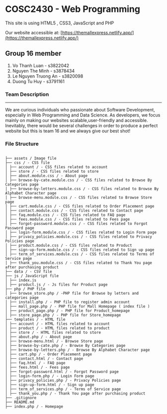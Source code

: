 
# COSC2430 - Web Programming

This site is using HTML5 , CSS3, JavaScript and PHP

Our website accessible at: [https://themallexpress.netlify.app/](https://themallexpress.netlify.app/)

## Group 16 member

1. Vo Thanh Luan - s3822042
2. Nguyen The Minh - s3878434
3. Le Nguyen Truong An - s3820098
4. Duong Tu Huy - s3791161

### Team Description

------

We are curious individuals who passionate about Software
Development, especially in Web Programming and Data Science. As developers, we focus mainly on making our websites scalable,user-friendly and accessible. Inevitably, there would be several challenges in order to produce a perfect website but this is team 16 and we always give our best shot!

### File Structure

```

├── assets / Image file
├── css / - CSS file
│ ├── account / - CSS files related to account
│ ├── store / - CSS files related to store
│ ├── about.module.css / - About page
│ ├── browse-by-cate.module.css / - CSS files related to Browse By Categories page
│ ├── browse-by-letters.module.css / - CSS files related to Browse By Alphabet Character page
│ ├── browse-menu.module.css / - CSS files related to Browse Store page
│ ├── cart.module.css / - CSS files related to Order Placement page
│ ├── contact.module.css / - CSS files related to Contact page 
│ ├── faq.module.css / - CSS files related to FAQ page
│ ├── fees.module.css / - CSS files related to Fees page
│ ├── forgot-password.module.css / - CSS files related to Forgot Password page
│ ├── login-form.module.css / - CSS files related to Login Form page
│ ├── privacy_policies.module.css / - CSS files related to Privacy Policies page
│ ├── product.module.css / - CSS files related to Product
│ ├── sign-up-form.module.css / - CSS files related to Sign up page
│ ├── term_of_services.module.css / - CSS files related to Terms of Service page
│ ├── thank_you.module.css / - CSS files related to Thank You page after purchasing product
├── data / - CSV file
├── js / JavaScript file
│ ├── index.js
│ ├── product.js / - Js files for Product page
├── php / PHP file
│ ├── browse_store.php / -PHP file for Browse by letters and categories page
│ ├── install.php / - PHP file to register admin account
│ ├── mall_page.php / - PHP file for Mall Homepage ( index file )
│ ├── product_page.php / - PHP file for Product_homepage
│ ├── store_page.php / - PHP file for Store_homepage
├── templates / - HTML file
│ ├── account / - HTML files related to account
│ ├── product / - HTML files related to product
│ ├── store / - HTML files related to store
│ ├── about.php / - About page
│ ├── browse-menu.html / - Browse Store page
│ ├── browse-by-cate.php / - Browse By Categories page
│ ├── browse-by-letters.php / - Browse By Alphabet Character page
│ ├── cart.php / - Order Placement page
│ ├── contact.html / - Contact page 
│ ├── faq.html / - FAQ page
│ ├── fees.html / - Fees page
│ ├── forgot-password.html / - Forgot Password page
│ ├── login-form.php / - Login Form page
│ ├── privacy_policies.php / - Privacy Policies page
│ ├── sign-up-form.html / - Sign up page
│ ├── term_of_services.php / - Terms of Service page
│ ├── thank_you.php / - Thank You page after purchasing product
├── .gitignore
├── README.md
├── index.php / - Homepage
```
